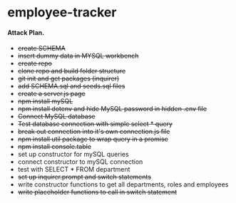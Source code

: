 # employee-tracker

#### Attack Plan.
* ~~create SCHEMA~~
* ~~insert dummy data in MYSQL workbench~~
* ~~create repo~~
* ~~clone repo and build folder structure~~
* ~~git init and get packages (inquirer)~~
* ~~add SCHEMA.sql and seeds.sql files~~
* ~~create a server.js page~~
* ~~npm install mySQL~~
* ~~npm install dotenv and hide MySQL password in hidden .env file~~
* ~~Connect MySQL database~~
* ~~Test database connection with simple select * query~~
* ~~break out connection into it's own connection.js file~~
* ~~npm install util package to wrap query in a promise~~
* ~~npm install console.table~~
* set up constructor for mySQL queries
* connect constructor to mySQL connection
* test with SELECT * FROM department
* ~~set up inquirer.prompt and switch statements~~
* write constructor functions to get all departments, roles and employees
* ~~write placeholder functions to call in switch statement~~
